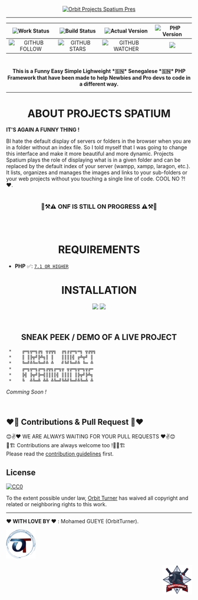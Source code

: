 
<p align="center">
<a href="https://github.com/orbitturner/orbitnextframework"><img src="ORBIT_HOME/dist/images/PROJECTS_SPATIUM.gif" alt="Orbit Projects Spatium Pres" width="auto" /></a>
</p>

___

| ![Work Status](https://img.shields.io/static/v1?label=WORK&message=In%20Progress&color=orange&style=for-the-badge) | ![Build Status](https://img.shields.io/endpoint?url=https://raw.githubusercontent.com/orbitturner/orbitnextframework/master/buildstatus.json&label=build&style=for-the-badge&logo=apache-rocketmq&logoColor=green) | ![Actual Version](https://img.shields.io/static/v1?label=PROJECTS%20SPATIUM&message=v1.0.1&color=blue&style=for-the-badge&logo=Github) | ![PHP Version](https://img.shields.io/static/v1?label=PHP%20VERSION&message=@latest&color=blue&style=for-the-badge&logo=php) |
|:-:|:-:|:-:|:-:|
| ![GITHUB FOLLOW](https://img.shields.io/github/followers/orbitturner?style=social) | ![GITHUB STARS](https://img.shields.io/github/stars/orbitturner/PROJECTS_SPATIUM?style=social) | ![GITHUB WATCHER](https://img.shields.io/github/watchers/orbitturner/PROJECTS_SPATIUM?style=social) | <img src="https://badges.frapsoft.com/os/v1/open-source.svg?v=103" > |



#

<p  align="center">
<strong>This is a Funny Easy Simple Lighweight *🇸🇳* Senegalese *🇸🇳* PHP Framework that have been made to help Newbies and Pro devs to code in a different way.</strong>
</p>


________
<h1 align="center">ABOUT PROJECTS SPATIUM</h1>


**IT'S AGAIN A FUNNY THING !**<br/>

BI hate the default display of servers or folders in the browser when you are in a folder without an index file. So I told myself that I was going to change this interface and make it more beautiful and more dynamic.
Projects Spatium plays the role of displaying what is in a given folder and can be replaced by the default index of your server (wampp, xampp, laragon, etc.).
It lists, organizes and manages the images and links to your sub-folders or your web projects without you touching a single line of code.
COOL NO ?!❤.
<br/><br/>
<h3 align="center">🚧⚒⚠ ONF IS STILL ON PROGRESS ⚠⚒🚧</h3>
<br/><br/>

<h1 align="center">REQUIREMENTS</h1>

- **PHP**       ✅: [`7.1 OR HIGHER`](https://www.php.net/)


<h1 align="center">INSTALLATION</h1>
<p align="center">
<a href="https://github.com/orbitturner/orbitnextframework/archive/ONF_V1.0.1.zip"><img src="https://img.shields.io/badge/DOWNLOAD-LATEST%20VERSION-lime?style=for-the-badge&logo=docusign&logoColor=lime"></a>
<a href="https://github.com/orbitturner/orbitnextframework/issues/new/choose"><img src="https://img.shields.io/badge/ISSUES-CREATE%20AN%20ISSUE-crimson?style=for-the-badge&logo=indeed&logoColor=CRIMSON"></a>
</p>
<br/>
<h2 align="center">SNEAK PEEK / DEMO OF A LIVE PROJECT</h2>

```
 *    ╔═╗╦═╗╔╗ ╦╔╦╗  ╔╗╔╔═╗═╗ ╦╔╦╗  
 *    ║ ║╠╦╝╠╩╗║ ║   ║║║║╣ ╔╩╦╝ ║   
 *    ╚═╝╩╚═╚═╝╩ ╩   ╝╚╝╚═╝╩ ╚═ ╩   
 *    ╔═╗╦═╗╔═╗╔╦╗╔═╗╦ ╦╔═╗╦═╗╦╔═   
 *    ╠╣ ╠╦╝╠═╣║║║║╣ ║║║║ ║╠╦╝╠╩╗   
 *    ╚  ╩╚═╩ ╩╩ ╩╚═╝╚╩╝╚═╝╩╚═╩ ╩   
```
*Comming Soon !*

<br/>

## ❤🚀 Contributions & Pull Request 🚀❤
😊✌❤ WE ARE ALWAYS WAITING FOR YOUR PULL REQUESTS ❤✌😊<br/>
💠🏗 Contributions are always welcome too !🌌💠🏗<br/>
Please read the [contribution guidelines](public/assets/contributing.md) first.
<br/>
## License

[![CC0](https://licensebuttons.net/p/zero/1.0/88x31.png)](https://creativecommons.org/publicdomain/zero/1.0/)

To the extent possible under law, [Orbit Turner](http://orbitturner.yj.fr) has waived all copyright and related or neighboring rights to this work.


______________________________________________________
**❤ WITH LOVE BY ❤** : Mohamed GUEYE (OrbitTurner).

![Image of OT](https://github.com/orbitturner/challenger/blob/master/images/orbitturner1.png?raw=true)

<img src="https://github.com/orbitturner/challenger/blob/master/images/OrbitTurner_Gaming_GitHubBadge.png?raw=true" align="right" />
